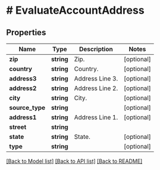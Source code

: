# # EvaluateAccountAddress

## Properties

Name | Type | Description | Notes
------------ | ------------- | ------------- | -------------
**zip** | **string** | Zip. | [optional]
**country** | **string** | Country. | [optional]
**address3** | **string** | Address Line 3. | [optional]
**address2** | **string** | Address Line 2. | [optional]
**city** | **string** | City. | [optional]
**source_type** | **string** |  | [optional]
**address1** | **string** | Address Line 1. | [optional]
**street** | **string** |  |
**state** | **string** | State. | [optional]
**type** | **string** |  | [optional]

[[Back to Model list]](../../README.md#models) [[Back to API list]](../../README.md#endpoints) [[Back to README]](../../README.md)
